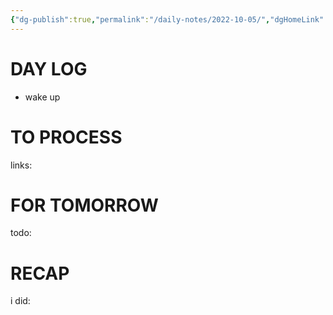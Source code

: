```yaml
---
{"dg-publish":true,"permalink":"/daily-notes/2022-10-05/","dgHomeLink":true,"dgPassFrontmatter":false}
---
```



# DAY LOG
- wake up
# TO PROCESS
links:
# FOR TOMORROW
todo:
# RECAP
i did:


